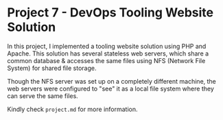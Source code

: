 # Project 7 - DevOps Tooling Website Solution

In this project, I implemented a tooling website solution using PHP and Apache. This solution has several stateless web servers, which share a common database & accesses the same files using NFS (Network File System) for shared file storage.

Though the NFS server was set up on a completely different machine, the web servers were configured to "see" it as a local file system where they can serve the same files.

Kindly check `project.md` for more information.